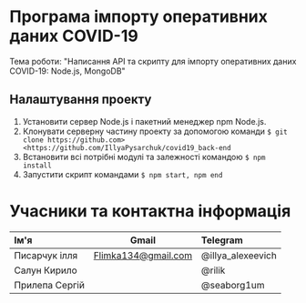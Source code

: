Програма імпорту оперативних даних COVID-19
=============
Тема роботи: "Написання API та скрипту для імпорту оперативних даних COVID-19: Node.js, MongoDB"

Налаштування проекту
-------------
1. Установити сервер Node.js і пакетний менеджер npm Node.js.
2. Клонувати серверну частину проекту за допомогою команди `$ git clone https://github.com><https://github.com/IllyaPysarchuk/covid19_back-end`
3. Встановити всі потрібні модулі та залежності командою `$ npm install`
4. Запустити скрипт командами `$ npm start, npm end`

Учасники та контактна інформація
=============
| Ім'я  | Gmail  | Telegram |
| :------------ |:---------------:| :-----|
| Писарчук ілля | Flimka134@gmail.com | @illya_alexeevich |
| Салун Кирило   |        |  @rilik  |
|  Прилепа Сергій |        | @seaborg1um |
